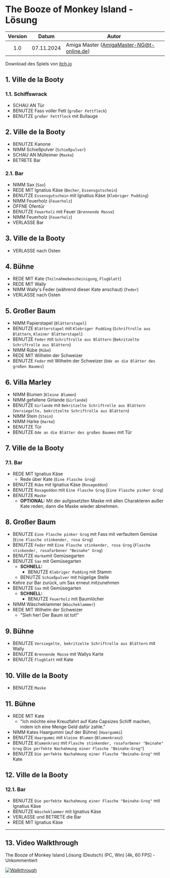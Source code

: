 # The Booze of Monkey Island - Lösung

| Version | Datum      | Autor                                     |
|:-------:|------------|-------------------------------------------|
|  1.0    | 07.11.2024 | Amiga Master (AmigaMaster-NG@t-online.de) |

Download des Spiels von [itch.io](https://bean-adventure-agency.itch.io/the-booze-of-monkey-island)

## 1. Ville de la Booty

### 1.1. Schiffswrack

- SCHAU AN Tür
- BENUTZE Fass voller Fett (`großer Fettfleck`)
- BENUTZE `großer Fettfleck` mit Bullauge

## 2. Ville de la Booty

- BENUTZE Kanone
- NIMM Schießpulver (`Schießpulver`)
- SCHAU AN Mülleimer (`Maske`)
- BETRETE Bar

### 2.1. Bar

- NIMM Sax (`Sax`)
- REDE MIT Ignatius Käse (`Becher`, `Essensgutschein`)
- BENUTZE `Essensgutschein` mit Ignatius Käse (`Klebriger Pudding`)
- NIMM Feuerholz (`Feuerholz`)
- ÖFFNE Ofentür
- BENUTZE `Feuerholz` mit Feuer (`Brennende Masse`)
- NIMM Feuerholz (`Feuerholz`)
- VERLASSE Bar

## 3. Ville de la Booty

- VERLASSE nach Osten

## 4. Bühne

- REDE MIT Kate (`Teilnahmebescheinigung`, `Flugblatt`)
- REDE MIT Wally
- NIMM Wally's Feder (während dieser Kate anschaut) (`Feder`)
- VERLASSE nach Osten

## 5. Großer Baum

- NIMM Papierstapel (`Blätterstapel`)
- BENUTZE `Blätterstapel` mit `Klebriger Pudding` (`Schriftrolle aus Blättern`, `Kleiner Blätterstapel`)
- BENUTZE `Feder` mit `Schriftrolle aus Blättern` (`Bekritzelte Schriftrolle aus Blättern`)
- NIMM Rübe (`Rübe`)
- REDE MIT Wilhelm der Schweizer
- BENUTZE `Feder` mit Wilhelm der Schweizer (`Ode an die Blätter des großen Baumes`)

## 6. Villa Marley

- NIMM Blumen (`Kleine Blumen`)
- NIMM gefallene Girlande (`Girlande`)
- BENUTZE `Girlande` mit `Bekritzelte Schriftrolle aus Blättern` (`Versiegelte, bekritzelte Schriftrolle aus Blättern`)
- NIMM Stein (`Stein`)
- NIMM Harke (`Harke`)
- BENUTZE Tür
- BENUTZE `Ode an die Blätter des großen Baumes` mit Tür

## 7. Ville de la Booty

### 7.1. Bar

- REDE MIT Ignatius Käse
  - Rede über Kate (`Eine Flasche Grog`)
- BENUTZE `Rübe` mit Ignatius Käse (`Rosageddon`)
- BENUTZE `Rosageddon` mit `Eine Flasche Grog` (`Eine Flasche pinker Grog`)
- BENUTZE `Maske`
  - **OPTIONAL:** Mit der aufgesetzten Maske mit allen Charakteren außer Kate reden, dann die Maske wieder abnehmen.

## 8. Großer Baum

- BENUTZE `Eine Flasche pinker Grog` mit Fass mit verfaultem Gemüse (`Eine Flasche stinkender, rosa Grog`)
- BENUTZE `Feder` mit `Eine Flasche stinkender, rosa Grog` (`Flasche stinkender, rosafarbener "Beinahe" Grog`)
- BENUTZE `Harke`mit Gemüsegarten
- BENUTZE `Sax` mit Gemüsegarten
  - **SCHNELL:**
    - BENUTZE `Klebriger Pudding` mit Stamm
  - BENUTZE `Schießpulver` mit hügelige Stelle
- Kehre zur Bar zurück, um Sax erneut mitzunehmen
- BENUTZE `Sax` mit Gemüsegarten
  - **SCHNELL:**
    - BENUTZE `Feuerholz` mit Baumlöcher
- NIMM Wäscheklammer (`Wäscheklammer`)
- REDE MIT Wilhelm der Schweizer
  - "Sieh her! Der Baum ist tot!"

## 9. Bühne

- BENUTZE `Versiegelte, bekritzelte Schriftrolle aus Blättern` mit Wally
- BENUTZE `Brennende Masse` mit Wallys Karte
- BENUTZE `Flugblatt` mit Kate

## 10. Ville de la Booty

- BENUTZE `Maske`

## 11. Bühne

- REDE MIT Kate
  - "Ich möchte eine Kreuzfahrt auf Kate Capsizes Schiff machen, indem ich eine Menge Geld dafür zahle."
- NIMM Kates Haargummi (auf der Bühne) (`Haargummi`)
- BENUTZE `Haargummi` mit `kleine Blumen` (`Blumenkranz`)
- BENUTZE `Blumenkranz` mit `Flasche stinkender, rosafarbener "Beinahe" Grog` (`Die perfekte Nachahmung einer Flasche "Beinahe-Grog"`)
- BENUTZE `Die perfekte Nachahmung einer Flasche "Beinahe-Grog"` mit Kate

## 12. Ville de la Booty

### 12.1. Bar

- BENUTZE `Die perfekte Nachahmung einer Flasche "Beinahe-Grog"` mit Ignatius Käse
- BENUTZE `Wäscheklammer` mit Ignatius Käse
- VERLASSE und BETRETE die Bar
- REDE MIT Ignatius Käse

--------------------------------------------------------------------------------

## 13. Video Walkthrough

The Booze of Monkey Island Lösung (Deutsch) (PC, Win) [4k, 60 FPS] - Unkommentiert

[![Walkthrough](https://img.youtube.com/vi/dIHjqhCRgwg/0.jpg)](https://www.youtube.com/watch?v=dIHjqhCRgwg)

